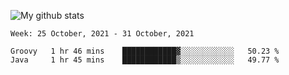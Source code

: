 ![My github stats](https://github-readme-stats.vercel.app/api?username=romvoid95&theme=gruvbox&include_all_commits=true&show_icons=true")

<!--START_SECTION:waka-->
```text
Week: 25 October, 2021 - 31 October, 2021

Groovy   1 hr 46 mins    ████████████▓░░░░░░░░░░░░   50.23 % 
Java     1 hr 45 mins    ████████████▒░░░░░░░░░░░░   49.77 % 
```
<!--END_SECTION:waka-->
